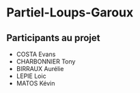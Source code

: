 # Partiel-Loups-Garoux

## Participants au projet
- COSTA Evans
- CHARBONNIER Tony
- BIRRAUX Aurélie
- LEPIE Loic
- MATOS Kévin